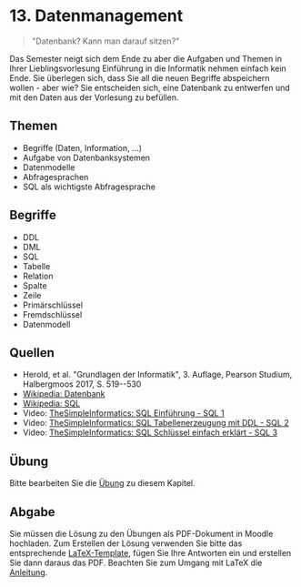 # 13. Datenmanagement

> "Datenbank? Kann man darauf sitzen?"

Das Semester neigt sich dem Ende zu aber die Aufgaben und Themen in Ihrer Lieblingsvorlesung Einführung in die Informatik nehmen einfach kein Ende. Sie überlegen sich, dass Sie all die neuen Begriffe abspeichern wollen - aber wie? Sie entscheiden sich, eine Datenbank zu entwerfen und mit den Daten aus der Vorlesung zu befüllen.

## Themen

  - Begriffe (Daten, Information, ...)
  - Aufgabe von Datenbanksystemen
  - Datenmodelle
  - Abfragesprachen
  - SQL als wichtigste Abfragesprache
## Begriffe

  - DDL
  - DML
  - SQL
  - Tabelle
  - Relation
  - Spalte
  - Zeile
  - Primärschlüssel
  - Fremdschlüssel
  - Datenmodell
## Quellen

  * Herold, et al. "Grundlagen der Informatik", 3. Auflage, Pearson Studium, Halbergmoos 2017, S. 519--530
  * [Wikipedia: Datenbank](https://de.m.wikipedia.org/wiki/Datenbank)
  * [Wikipedia: SQL](https://de.m.wikipedia.org/wiki/SQL)
  * Video: [TheSimpleInformatics: SQL Einführung - SQL 1](https://youtu.be/2goPVJOvJVY)
  * Video: [TheSimpleInformatics: SQL Tabellenerzeugung mit DDL - SQL 2](https://youtu.be/i-W5bos0LlE)
  * Video: [TheSimpleInformatics: SQL Schlüssel einfach erklärt - SQL 3](https://youtu.be/QDmJBSgnUEo)

## Übung

Bitte bearbeiten Sie die [Übung](exercise.md) zu diesem Kapitel.

## Abgabe

Sie müssen die Lösung zu den Übungen als PDF-Dokument in Moodle hochladen. Zum Erstellen der Lösung verwenden Sie bitte das entsprechende [LaTeX-Template](../loesung_template.tex), fügen Sie Ihre Antworten ein und erstellen Sie dann daraus das PDF. Beachten Sie zum Umgang mit LaTeX die [Anleitung](../readme_latex.md).
